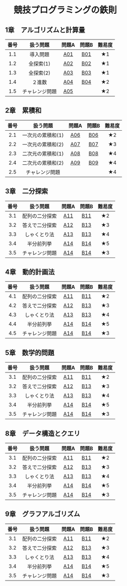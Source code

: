 # 　競技プログラミングの鉄則


## 1章　アルゴリズムと計算量
|番号|扱う問題|問題A|問題B|難易度|
|:--:|:--:|:--:|:--:|:--:|
|1.1|導入問題|[A01](https://github.com/kaneda0511/Laws-of-Competitive-Programming/blob/main/Laws_PR/A01.ipynb)|[B01](https://github.com/kaneda0511/Laws-of-Competitive-Programming/blob/main/Laws_PR/B01.ipynb)|★1|
|1.2|全探索(1)|[A02](https://github.com/kaneda0511/Laws-of-Competitive-Programming/blob/main/Laws_PR/A02.ipynb)|[B02](https://github.com/kaneda0511/Laws-of-Competitive-Programming/blob/main/Laws_PR/B02.ipynb)|★1|
|1.3|全探索(2)|[A03](https://github.com/kaneda0511/Laws-of-Competitive-Programming/blob/main/Laws_PR/A03.ipynb)|[B03](https://github.com/kaneda0511/Laws-of-Competitive-Programming/blob/main/Laws_PR/B03.ipynb)|★1|
|1.4|２進数|[A04](https://github.com/kaneda0511/Laws-of-Competitive-Programming/blob/main/Laws_PR/A04.ipynb)|[B04](https://github.com/kaneda0511/Laws-of-Competitive-Programming/blob/main/Laws_PR/B04.ipynb)|★2|
|1.5|チャレンジ問題|[A05](https://github.com/kaneda0511/Laws-of-Competitive-Programming/blob/main/Laws_PR/A05.ipynb)||★2|

## 2章　累積和
|番号|扱う問題|問題A|問題B|難易度|
|:--:|:--:|:--:|:--:|:--:|
|2.1|一次元の累積和(1)|[A06](https://github.com/kaneda0511/Laws-of-Competitive-Programming/blob/main/Laws_PR/A06.ipynb)|[B06](https://github.com/kaneda0511/Laws-of-Competitive-Programming/blob/main/Laws_PR/B06.ipynb)|★2|
|2.2|一次元の累積和(2)|[A07](https://github.com/kaneda0511/Laws-of-Competitive-Programming/blob/main/Laws_PR/A07.ipynb)|[B07](https://github.com/kaneda0511/Laws-of-Competitive-Programming/blob/main/Laws_PR/B07.ipynb)|★3|
|2.3|二次元の累積和(1)|[A08](https://github.com/kaneda0511/Laws-of-Competitive-Programming/blob/main/Laws_PR/A08.ipynb)|[B08]()|★4|
|2.4|二次元の累積和(2)|[A09]()|[B09]()|★4|
|2.5|チャレンジ問題|||★4|

## 3章　二分探索
|番号|扱う問題|問題A|問題B|難易度|
|:--:|:--:|:--:|:--:|:--:|
|3.1|配列の二分探索|[A11]()|[B11]()|★2|
|3.2|答えで二分探索|[A12]()|[B13]()|★3|
|3.3|しゃくとり法|[A13]()|[B13]()|★4|
|3.4|半分前列挙|[A14]()|[B14]()|★5|
|3.5|チャレンジ問題|[A14]()|[B14]()|★3|

## 4章　動的計画法
|番号|扱う問題|問題A|問題B|難易度|
|:--:|:--:|:--:|:--:|:--:|
|4.1|配列の二分探索|[A11]()|[B11]()|★2|
|4.2|答えで二分探索|[A12]()|[B13]()|★3|
|4.3|しゃくとり法|[A13]()|[B13]()|★4|
|4.4|半分前列挙|[A14]()|[B14]()|★5|
|4.5|チャレンジ問題|[A14]()|[B14]()|★3|

## 5章　数学的問題
|番号|扱う問題|問題A|問題B|難易度|
|:--:|:--:|:--:|:--:|:--:|
|3.1|配列の二分探索|[A11]()|[B11]()|★2|
|3.2|答えで二分探索|[A12]()|[B13]()|★3|
|3.3|しゃくとり法|[A13]()|[B13]()|★4|
|3.4|半分前列挙|[A14]()|[B14]()|★5|
|3.5|チャレンジ問題|[A14]()|[B14]()|★3|

## 8章　データ構造とクエリ
|番号|扱う問題|問題A|問題B|難易度|
|:--:|:--:|:--:|:--:|:--:|
|3.1|配列の二分探索|[A11]()|[B11]()|★2|
|3.2|答えで二分探索|[A12]()|[B13]()|★3|
|3.3|しゃくとり法|[A13]()|[B13]()|★4|
|3.4|半分前列挙|[A14]()|[B14]()|★5|
|3.5|チャレンジ問題|[A14]()|[B14]()|★3|

## 9章　グラフアルゴリズム
|番号|扱う問題|問題A|問題B|難易度|
|:--:|:--:|:--:|:--:|:--:|
|3.1|配列の二分探索|[A11]()|[B11]()|★2|
|3.2|答えで二分探索|[A12]()|[B13]()|★3|
|3.3|しゃくとり法|[A13]()|[B13]()|★4|
|3.4|半分前列挙|[A14]()|[B14]()|★5|
|3.5|チャレンジ問題|[A14]()|[B14]()|★3|
